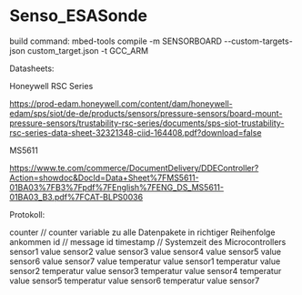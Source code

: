 # Senso_ESASonde

build command: mbed-tools compile -m SENSORBOARD --custom-targets-json custom_target.json -t GCC_ARM

Datasheets:

Honeywell RSC Series

https://prod-edam.honeywell.com/content/dam/honeywell-edam/sps/siot/de-de/products/sensors/pressure-sensors/board-mount-pressure-sensors/trustability-rsc-series/documents/sps-siot-trustability-rsc-series-data-sheet-32321348-ciid-164408.pdf?download=false

MS5611

https://www.te.com/commerce/DocumentDelivery/DDEController?Action=showdoc&DocId=Data+Sheet%7FMS5611-01BA03%7FB3%7Fpdf%7FEnglish%7FENG_DS_MS5611-01BA03_B3.pdf%7FCAT-BLPS0036


Protokoll:

counter             // counter variable zu alle Datenpakete in richtiger Reihenfolge ankommen
id                  // message id 
timestamp          // Systemzeit des Microcontrollers
sensor1 value
sensor2 value
sensor3 value
sensor4 value
sensor5 value
sensor6 value
sensor7 value
temperatur value sensor1
temperatur value sensor2
temperatur value sensor3
temperatur value sensor4
temperatur value sensor5
temperatur value sensor6
temperatur value sensor7